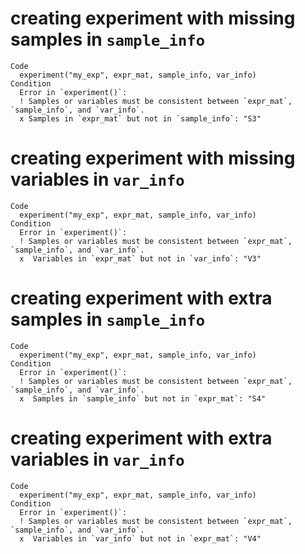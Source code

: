 # creating experiment with missing samples in `sample_info`

    Code
      experiment("my_exp", expr_mat, sample_info, var_info)
    Condition
      Error in `experiment()`:
      ! Samples or variables must be consistent between `expr_mat`, `sample_info`, and `var_info`.
      x Samples in `expr_mat` but not in `sample_info`: "S3"

# creating experiment with missing variables in `var_info`

    Code
      experiment("my_exp", expr_mat, sample_info, var_info)
    Condition
      Error in `experiment()`:
      ! Samples or variables must be consistent between `expr_mat`, `sample_info`, and `var_info`.
      x  Variables in `expr_mat` but not in `var_info`: "V3"

# creating experiment with extra samples in `sample_info`

    Code
      experiment("my_exp", expr_mat, sample_info, var_info)
    Condition
      Error in `experiment()`:
      ! Samples or variables must be consistent between `expr_mat`, `sample_info`, and `var_info`.
      x  Samples in `sample_info` but not in `expr_mat`: "S4"

# creating experiment with extra variables in `var_info`

    Code
      experiment("my_exp", expr_mat, sample_info, var_info)
    Condition
      Error in `experiment()`:
      ! Samples or variables must be consistent between `expr_mat`, `sample_info`, and `var_info`.
      x  Variables in `var_info` but not in `expr_mat`: "V4"

